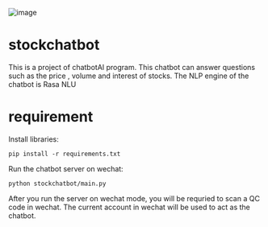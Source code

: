 ![image](https://github.com/GYER-BAKER/stockchatbot/blob/master/chatbot/presentation_1.gif)

# stockchatbot 

This is a project of chatbotAI program.
This chatbot can answer questions such as the price , volume and interest of stocks. 
The NLP engine of the chatbot is Rasa NLU
# requirement 
Install libraries:
```
pip install -r requirements.txt
```

Run the chatbot server on wechat:
```
python stockchatbot/main.py
```

After you run the server on wechat mode, you will be requried to scan a QC code in wechat. The current account in wechat will be used to act as the chatbot.
